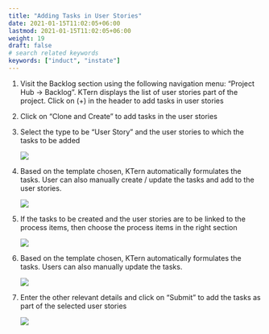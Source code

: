 ```yaml
---
title: "Adding Tasks in User Stories"
date: 2021-01-15T11:02:05+06:00
lastmod: 2021-01-15T11:02:05+06:00
weight: 19
draft: false
# search related keywords
keywords: ["induct", "instate"]
---
```



1. Visit the Backlog section using the following navigation menu: “Project Hub -> Backlog”. KTern
   displays the list of user stories part of the project. Click on (+) in the header to add tasks in user
   stories

2. Click on “Clone and Create” to add tasks in the user stories

3. Select the type to be “User Story” and the user stories to which the tasks to be added

   ![](https://storage.googleapis.com/ktern-public-files/product-documentation/atu-1.png)

4. Based on the template chosen, KTern automatically formulates the tasks. User can also manually
   create / update the tasks and add to the user stories.

   ![](https://storage.googleapis.com/ktern-public-files/product-documentation/atu-2.png)

5. If the tasks to be created and the user stories are to be linked to the process items, then choose
   the process items in the right section

   ![](https://storage.googleapis.com/ktern-public-files/product-documentation/atu-3.png)

6. Based on the template chosen, KTern automatically formulates the tasks. Users can also manually
   update the tasks.

   ![](https://storage.googleapis.com/ktern-public-files/product-documentation/atu-4.png)

7. Enter the other relevant details and click on “Submit” to add the tasks as part of the selected user
   stories

   ![](https://storage.googleapis.com/ktern-public-files/product-documentation/atu-5.png)

